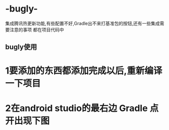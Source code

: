 # -bugly-
集成腾讯热更新功能,有些配置不好,Gradle出不来打基准包的按钮,还有一些集成需要注意的事项 都在项目代码中

## bugly使用
# 1要添加的东西都添加完成以后,重新编译一下项目
# 2在android studio的最右边 Gradle 点开出现下图

